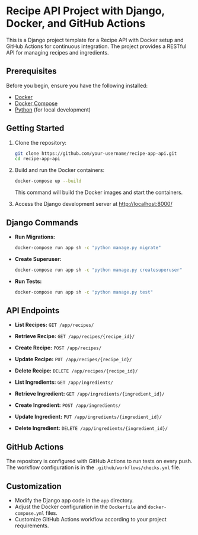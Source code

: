 # Recipe API Project with Django, Docker, and GitHub Actions

This is a Django project template for a Recipe API with Docker setup and GitHub Actions for continuous integration. The project provides a RESTful API for managing recipes and ingredients.

## Prerequisites

Before you begin, ensure you have the following installed:

- [Docker](https://www.docker.com/)
- [Docker Compose](https://docs.docker.com/compose/)
- [Python](https://www.python.org/) (for local development)

## Getting Started

1. Clone the repository:

   ```bash
   git clone https://github.com/your-username/recipe-app-api.git
   cd recipe-app-api
   ```

2. Build and run the Docker containers:

   ```bash
   docker-compose up --build
   ```

   This command will build the Docker images and start the containers.

3. Access the Django development server at [http://localhost:8000/](http://localhost:8000/recipe-app-api/app)

## Django Commands

- **Run Migrations:**
  ```bash
  docker-compose run app sh -c "python manage.py migrate"
  ```

- **Create Superuser:**
  ```bash
  docker-compose run app sh -c "python manage.py createsuperuser"
  ```

- **Run Tests:**
  ```bash
  docker-compose run app sh -c "python manage.py test"
  ```

## API Endpoints

- **List Recipes:**
  `GET /app/recipes/`

- **Retrieve Recipe:**
  `GET /app/recipes/{recipe_id}/`

- **Create Recipe:**
  `POST /app/recipes/`

- **Update Recipe:**
  `PUT /app/recipes/{recipe_id}/`

- **Delete Recipe:**
  `DELETE /app/recipes/{recipe_id}/`

- **List Ingredients:**
  `GET /app/ingredients/`

- **Retrieve Ingredient:**
  `GET /app/ingredients/{ingredient_id}/`

- **Create Ingredient:**
  `POST /app/ingredients/`

- **Update Ingredient:**
  `PUT /app/ingredients/{ingredient_id}/`

- **Delete Ingredient:**
  `DELETE /app/ingredients/{ingredient_id}/`

## GitHub Actions

The repository is configured with GitHub Actions to run tests on every push. The workflow configuration is in the `.github/workflows/checks.yml` file.

## Customization

- Modify the Django app code in the `app` directory.
- Adjust the Docker configuration in the `Dockerfile` and `docker-compose.yml` files.
- Customize GitHub Actions workflow according to your project requirements.
